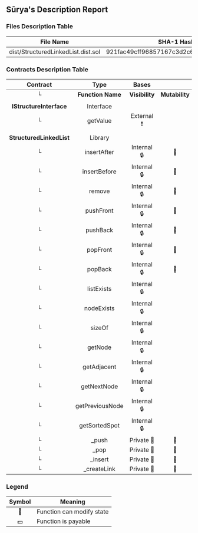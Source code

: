 ## Sūrya's Description Report

### Files Description Table


|  File Name  |  SHA-1 Hash  |
|-------------|--------------|
| dist/StructuredLinkedList.dist.sol | 921fac49cff96857167c3d2c6443ff9ac1754786 |


### Contracts Description Table


|  Contract  |         Type        |       Bases      |                  |                 |
|:----------:|:-------------------:|:----------------:|:----------------:|:---------------:|
|     └      |  **Function Name**  |  **Visibility**  |  **Mutability**  |  **Modifiers**  |
||||||
| **IStructureInterface** | Interface |  |||
| └ | getValue | External ❗️ |   |NO❗️ |
||||||
| **StructuredLinkedList** | Library |  |||
| └ | insertAfter | Internal 🔒 | 🛑  | |
| └ | insertBefore | Internal 🔒 | 🛑  | |
| └ | remove | Internal 🔒 | 🛑  | |
| └ | pushFront | Internal 🔒 | 🛑  | |
| └ | pushBack | Internal 🔒 | 🛑  | |
| └ | popFront | Internal 🔒 | 🛑  | |
| └ | popBack | Internal 🔒 | 🛑  | |
| └ | listExists | Internal 🔒 |   | |
| └ | nodeExists | Internal 🔒 |   | |
| └ | sizeOf | Internal 🔒 |   | |
| └ | getNode | Internal 🔒 |   | |
| └ | getAdjacent | Internal 🔒 |   | |
| └ | getNextNode | Internal 🔒 |   | |
| └ | getPreviousNode | Internal 🔒 |   | |
| └ | getSortedSpot | Internal 🔒 |   | |
| └ | _push | Private 🔐 | 🛑  | |
| └ | _pop | Private 🔐 | 🛑  | |
| └ | _insert | Private 🔐 | 🛑  | |
| └ | _createLink | Private 🔐 | 🛑  | |


### Legend

|  Symbol  |  Meaning  |
|:--------:|-----------|
|    🛑    | Function can modify state |
|    💵    | Function is payable |
